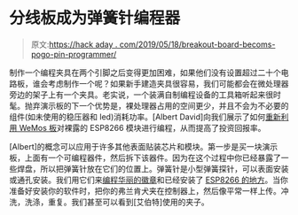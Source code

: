 # 分线板成为弹簧针编程器

> 原文:[https://hack aday . com/2019/05/18/breakout-board-becoms-pogo-pin-programmer/](https://hackaday.com/2019/05/18/breakout-board-becomes-pogo-pin-programmer/)

制作一个编程夹具在两个引脚之后变得更加困难，如果他们没有设置超过二十个电路板，谁会考虑制作一个呢？如果新手建造夹具很容易，我们可能都会在微处理器旁边的架子上有一个夹具。老实说，一个装满自制编程设备的工具箱听起来很时髦。抛弃演示板的下一个优势是，裸处理器占用的空间更少，并且不会为不必要的组件(如未使用的稳压器和 led)消耗功率。[Albert David]向我们展示了如何[重新利用 WeMos 板](http://albert-david.blogspot.com/2018/12/esp-12fesp8266mod-module-programming.html)对裸露的 ESP8266 模块进行编程，从而提高了投资回报率。

[Albert]的概念可以应用于许多其他表面贴装芯片和模块。第一步是买一块演示板，上面有一个可编程器件，然后拆下该器件。因为在这个过程中你已经暴露了一些焊盘，所以把弹簧针放在它们的位置上。弹簧针是小型弹簧探针，可以表面安装或通孔安装。我们用它们来[编程华丽的徽章](https://hackaday.com/2017/08/04/pogo-pin-serial-adapter-thing/)和已经安装了 [ESP8266 的地方](https://hackaday.com/2017/12/09/pogo-pins-make-light-work-of-iot-switches/)。当你准备好安装你的软件时，把你的弗兰肯犬夹在控制器上，然后像平常一样上传。冲洗，洗涤，重复。我们甚至可以看到[艾伯特]使用的夹子。